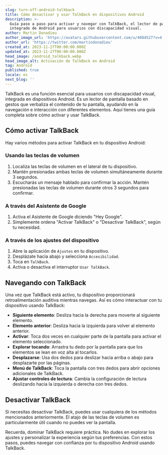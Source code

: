 ```yaml
---
slug: turn-off-android-talkback
title: Cómo desactivar y usar TalkBack en dispositivos Android
description: >-
  Guía paso a paso para activar y navegar con TalkBack, el lector de pantalla
  integrado de Android para usuarios con discapacidad visual.
author: Martin Donadieu
author_image_url: 'https://avatars.githubusercontent.com/u/4084527?v=4'
author_url: 'https://twitter.com/martindonadieu'
created_at: 2023-11-27T00:00:00.000Z
updated_at: 2023-11-27T00:00:00.000Z
head_image: /android_talkback.webp
head_image_alt: Activación de TalkBack en Android
tag: Android
published: true
locale: es
next_blog: ''
---
```


TalkBack es una función esencial para usuarios con discapacidad visual, integrada en dispositivos Android. Es un lector de pantalla basado en gestos que verbaliza el contenido de tu pantalla, ayudando en la navegación e interacción con diferentes elementos. Aquí tienes una guía completa sobre cómo activar y usar TalkBack.

## Cómo activar TalkBack

Hay varios métodos para activar TalkBack en tu dispositivo Android:

### Usando las teclas de volumen

1. Localiza las teclas de volumen en el lateral de tu dispositivo.
2. Mantén presionadas ambas teclas de volumen simultáneamente durante 3 segundos.
3. Escucharás un mensaje hablado para confirmar la acción. Mantén presionadas las teclas de volumen durante otros 3 segundos para confirmar.

### A través del Asistente de Google

1. Activa el Asistente de Google diciendo "Hey Google".
2. Simplemente ordena "Activar TalkBack" o "Desactivar TalkBack", según tu necesidad.

### A través de los ajustes del dispositivo

1. Abre la aplicación de `Ajustes` en tu dispositivo.
2. Desplázate hacia abajo y selecciona `Accesibilidad`.
3. Toca en `TalkBack`.
4. Activa o desactiva el interruptor `Usar TalkBack`.

## Navegando con TalkBack

Una vez que TalkBack está activo, tu dispositivo proporcionará retroalimentación auditiva mientras navegas. Así es cómo interactuar con tu dispositivo usando TalkBack:

- **Siguiente elemento**: Desliza hacia la derecha para moverte al siguiente elemento.
- **Elemento anterior**: Desliza hacia la izquierda para volver al elemento anterior.
- **Activar**: Toca dos veces en cualquier parte de la pantalla para activar el elemento seleccionado.
- **Explorar tocando**: Arrastra tu dedo por la pantalla para que los elementos se lean en voz alta al tocarlos.
- **Desplazarse**: Usa dos dedos para deslizar hacia arriba o abajo para desplazarte por las páginas.
- **Menú de TalkBack**: Toca la pantalla con tres dedos para abrir opciones adicionales de TalkBack.
- **Ajustar controles de lectura**: Cambia la configuración de lectura deslizando hacia la izquierda o derecha con tres dedos.

## Desactivar TalkBack

Si necesitas desactivar TalkBack, puedes usar cualquiera de los métodos mencionados anteriormente. El atajo de las teclas de volumen es particularmente útil cuando no puedes ver la pantalla.

Recuerda, dominar TalkBack requiere práctica. No dudes en explorar los ajustes y personalizar la experiencia según tus preferencias. Con estos pasos, puedes navegar con confianza por tu dispositivo Android usando TalkBack.